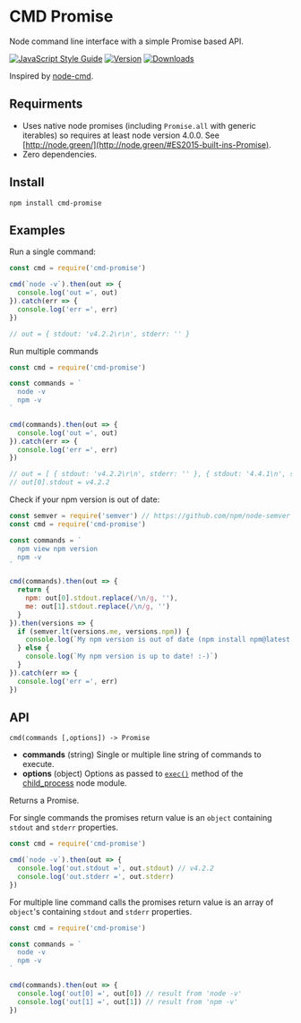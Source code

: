 
# CMD Promise

Node command line interface with a simple Promise based API.

[![JavaScript Style Guide](https://img.shields.io/badge/code%20style-standard-brightgreen.svg)](http://standardjs.com/)
[![Version](https://img.shields.io/npm/v/cmd-promise.svg)](https://www.npmjs.com/package/cmd-promise)
[![Downloads](https://img.shields.io/npm/dt/cmd-promise.svg)](https://www.npmjs.com/package/cmd-promise)

Inspired by [node-cmd](https://github.com/RIAEvangelist/node-cmd).

## Requirments

- Uses native node promises (including `Promise.all` with generic iterables) so requires at least node version 4.0.0. See [http://node.green/](http://node.green/#ES2015-built-ins-Promise).
- Zero dependencies.

## Install

`npm install cmd-promise`

## Examples

Run a single command:

```js
const cmd = require('cmd-promise')

cmd(`node -v`).then(out => {
  console.log('out =', out)
}).catch(err => {
  console.log('err =', err)
})

// out = { stdout: 'v4.2.2\r\n', stderr: '' }
```

Run multiple commands

```js
const cmd = require('cmd-promise')

const commands = `
  node -v
  npm -v
`

cmd(commands).then(out => {
  console.log('out =', out)
}).catch(err => {
  console.log('err =', err)
})

// out = [ { stdout: 'v4.2.2\r\n', stderr: '' }, { stdout: '4.4.1\n', stderr: '' } ]
// out[0].stdout = v4.2.2
```

Check if your npm version is out of date:

```js
const semver = require('semver') // https://github.com/npm/node-semver
const cmd = require('cmd-promise')

const commands = `
  npm view npm version
  npm -v
`

cmd(commands).then(out => {
  return {
    npm: out[0].stdout.replace(/\n/g, ''),
    me: out[1].stdout.replace(/\n/g, '')
  }
}).then(versions => {
  if (semver.lt(versions.me, versions.npm)) {
    console.log(`My npm version is out of date (npm install npm@latest -g).`)
  } else {
    console.log(`My npm version is up to date! :-)`)
  }
}).catch(err => {
  console.log('err =', err)
})
```

## API

`cmd(commands [,options]) -> Promise`

- **commands** (string) Single or multiple line string of commands to execute.
- **options** (object) Options as passed to [`exec()`](https://nodejs.org/api/child_process.html#child_process_child_process_exec_command_options_callback) method of the [child_process](https://nodejs.org/api/child_process.html) node module.

Returns a Promise.

For single commands the promises return value is an `object` containing `stdout` and `stderr` properties.

```js
const cmd = require('cmd-promise')

cmd(`node -v`).then(out => {
  console.log('out.stdout =', out.stdout) // v4.2.2
  console.log('out.stderr =', out.stderr)
})
```

For multiple line command calls the promises return value is an array of `object`'s containing `stdout` and `stderr` properties.

```js
const cmd = require('cmd-promise')

const commands = `
  node -v
  npm -v
`

cmd(commands).then(out => {
  console.log('out[0] =', out[0]) // result from 'node -v'
  console.log('out[1] =', out[1]) // result from 'npm -v'
})
```
